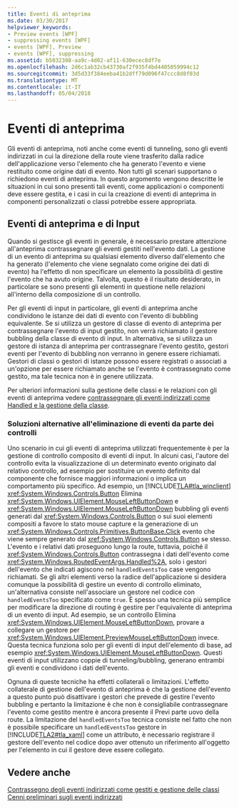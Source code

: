 ```yaml
---
title: Eventi di anteprima
ms.date: 03/30/2017
helpviewer_keywords:
- Preview events [WPF]
- suppressing events [WPF]
- events [WPF], Preview
- events [WPF], suppressing
ms.assetid: b5032308-aa9c-4d02-af11-630ecec8df7e
ms.openlocfilehash: 2d6c1ab32cb43730af2f935f4bd4405059994c12
ms.sourcegitcommit: 3d5d33f384eeba41b2dff79d096f47ccc8d8f03d
ms.translationtype: MT
ms.contentlocale: it-IT
ms.lasthandoff: 05/04/2018
---
```

# <a name="preview-events"></a>Eventi di anteprima
Gli eventi di anteprima, noti anche come eventi di tunneling, sono gli eventi indirizzati in cui la direzione della route viene trasferito dalla radice dell'applicazione verso l'elemento che ha generato l'evento e viene restituito come origine dati di evento. Non tutti gli scenari supportano o richiedono eventi di anteprima. In questo argomento vengono descritte le situazioni in cui sono presenti tali eventi, come applicazioni o componenti deve essere gestita, e i casi in cui la creazione di eventi di anteprima in componenti personalizzati o classi potrebbe essere appropriata.  
  
## <a name="preview-events-and-input"></a>Eventi di anteprima e di Input  
 Quando si gestisce gli eventi in generale, è necessario prestare attenzione all'anteprima contrassegnare gli eventi gestiti nell'evento dati. La gestione di un evento di anteprima su qualsiasi elemento diverso dall'elemento che ha generato (l'elemento che viene segnalato come origine dei dati di evento) ha l'effetto di non specificare un elemento la possibilità di gestire l'evento che ha avuto origine. Talvolta, questo è il risultato desiderato, in particolare se sono presenti gli elementi in questione nelle relazioni all'interno della composizione di un controllo.  
  
 Per gli eventi di input in particolare, gli eventi di anteprima anche condividono le istanze dei dati di evento con l'evento di bubbling equivalente. Se si utilizza un gestore di classe di evento di anteprima per contrassegnare l'evento di input gestito, non verrà richiamato il gestore bubbling della classe di evento di input. In alternativa, se si utilizza un gestore di istanza di anteprima per contrassegnare l'evento gestito, gestori eventi per l'evento di bubbling non verranno in genere essere richiamati. Gestori di classi o gestori di istanze possono essere registrati o associati a un'opzione per essere richiamato anche se l'evento è contrassegnato come gestito, ma tale tecnica non è in genere utilizzata.  
  
 Per ulteriori informazioni sulla gestione delle classi e le relazioni con gli eventi di anteprima vedere [contrassegnare gli eventi indirizzati come Handled e la gestione della classe](../../../../docs/framework/wpf/advanced/marking-routed-events-as-handled-and-class-handling.md).  
  
### <a name="working-around-event-suppression-by-controls"></a>Soluzioni alternative all'eliminazione di eventi da parte dei controlli  
 Uno scenario in cui gli eventi di anteprima utilizzati frequentemente è per la gestione di controllo composito di eventi di input. In alcuni casi, l'autore del controllo evita la visualizzazione di un determinato evento originato dal relativo controllo, ad esempio per sostituire un evento definito dal componente che fornisce maggiori informazioni o implica un comportamento più specifico. Ad esempio, un [!INCLUDE[TLA#tla_winclient](../../../../includes/tlasharptla-winclient-md.md)] <xref:System.Windows.Controls.Button> Elimina <xref:System.Windows.UIElement.MouseLeftButtonDown> e <xref:System.Windows.UIElement.MouseLeftButtonDown> bubbling gli eventi generati dal <xref:System.Windows.Controls.Button> o sui suoi elementi compositi a favore lo stato mouse capture e la generazione di un <xref:System.Windows.Controls.Primitives.ButtonBase.Click> evento che viene sempre generato dal <xref:System.Windows.Controls.Button> se stesso. L'evento e i relativi dati proseguono lungo la route, tuttavia, poiché il <xref:System.Windows.Controls.Button> contrassegna i dati dell'evento come <xref:System.Windows.RoutedEventArgs.Handled%2A>, solo i gestori dell'evento che indicati agiscono nel `handledEventsToo` case vengono richiamati.  Se gli altri elementi verso la radice dell'applicazione si desidera comunque la possibilità di gestire un evento di controllo eliminato, un'alternativa consiste nell'associare un gestore nel codice con `handledEventsToo` specificato come `true`. È spesso una tecnica più semplice per modificare la direzione di routing è gestire per l'equivalente di anteprima di un evento di input. Ad esempio, se un controllo Elimina <xref:System.Windows.UIElement.MouseLeftButtonDown>, provare a collegare un gestore per <xref:System.Windows.UIElement.PreviewMouseLeftButtonDown> invece. Questa tecnica funziona solo per gli eventi di input dell'elemento di base, ad esempio <xref:System.Windows.UIElement.MouseLeftButtonDown>. Questi eventi di input utilizzano coppie di tunneling/bubbling, generano entrambi gli eventi e condividono i dati dell'evento.  
  
 Ognuna di queste tecniche ha effetti collaterali o limitazioni. L'effetto collaterale di gestione dell'evento di anteprima è che la gestione dell'evento a questo punto può disattivare i gestori che prevede di gestire l'evento bubbling e pertanto la limitazione è che non è consigliabile contrassegnare l'evento come gestito mentre è ancora presente il Previ parte uovo della route. La limitazione del `handledEventsToo` tecnica consiste nel fatto che non è possibile specificare un `handledEventsToo` gestore in [!INCLUDE[TLA2#tla_xaml](../../../../includes/tla2sharptla-xaml-md.md)] come un attributo, è necessario registrare il gestore dell'evento nel codice dopo aver ottenuto un riferimento all'oggetto per l'elemento in cui il gestore deve essere collegato.  
  
## <a name="see-also"></a>Vedere anche  
 [Contrassegno degli eventi indirizzati come gestiti e gestione delle classi](../../../../docs/framework/wpf/advanced/marking-routed-events-as-handled-and-class-handling.md)  
 [Cenni preliminari sugli eventi indirizzati](../../../../docs/framework/wpf/advanced/routed-events-overview.md)

